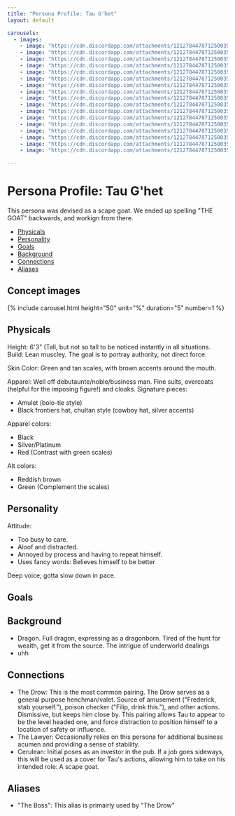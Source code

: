 ```yaml
---
title: "Persona Profile: Tau G'het"
layout: default

carousels: 
  - images:
    - image: "https://cdn.discordapp.com/attachments/1212784478712500354/1212784572325171210/ba14f177-cc7b-4695-a492-487ee9d56be1.jpg?ex=65f318a6&is=65e0a3a6&hm=946903e3da07740e3a859d79258861f5db1c84416ff887e5e9f688c182741c7b&"
    - image: "https://cdn.discordapp.com/attachments/1212784478712500354/1212784572635553863/93863438-ca92-4501-9c8d-0e11f5fb5621.jpg?ex=65f318a6&is=65e0a3a6&hm=8ca490367f7d0a1d13f7273d48e91a835fcf7cd22c885f52238ea7b664583f68&"
    - image: "https://cdn.discordapp.com/attachments/1212784478712500354/1212784572912111616/3fdc6f69-98b1-47e6-8c16-0b7318109482.jpg?ex=65f318a6&is=65e0a3a6&hm=42d54b6e5b671ffb3ebb20b26683fd0a39b5cf941bf6ebd2019461d60630bcbf&"
    - image: "https://cdn.discordapp.com/attachments/1212784478712500354/1212784573210038282/b64d688f-2ac2-4ca4-be1d-4e6696affa7c.jpg?ex=65f318a6&is=65e0a3a6&hm=0bf6c2d9c58aef9c805a48bd54cf3a9da578cc1c30f0157a6344860516af1911&"
    - image: "https://cdn.discordapp.com/attachments/1212784478712500354/1212784573600235580/24ce8f9a-edd2-4c6d-b23b-f6c9f97c4284.jpg?ex=65f318a6&is=65e0a3a6&hm=9c9f6939f0805b8b09cbdf88a6e5aa7c5084428b6a2d2d32ee6cd81a546db505&"
    - image: "https://cdn.discordapp.com/attachments/1212784478712500354/1212784573922943006/05084aa3-1748-4e9e-a72d-9d462f059336.jpg?ex=65f318a6&is=65e0a3a6&hm=f0a104d49922934cb20bb9f7b1e634d6d51a6508e1bed53ac846e793ecc073db&"
    - image: "https://cdn.discordapp.com/attachments/1212784478712500354/1212784574216675338/6401a16a-23dc-4f5d-8129-75c63a695caa.jpg?ex=65f318a6&is=65e0a3a6&hm=c31d01b7ba1a00eb6cbd8f26c9ccda1a7ebdb79bee7dab47cdcae9987ee2afea&"
    - image: "https://cdn.discordapp.com/attachments/1212784478712500354/1212784574556274769/32ce2e9e-00a2-4571-81e6-4b1eedc77bf3.jpg?ex=65f318a7&is=65e0a3a7&hm=7265b234dfa6d9ce665249badcd2bdc52d7e8357a693ecccf05fd4e6d3d4c0dc&"
    - image: "https://cdn.discordapp.com/attachments/1212784478712500354/1212784574896144475/d2561869-a552-4132-8a4b-17b410b48ae4.jpg?ex=65f318a7&is=65e0a3a7&hm=f919f0b6b97534662ec72765cdf2b85f9d25837b3b6547f6cd138dc5f997d409&"
    - image: "https://cdn.discordapp.com/attachments/1212784478712500354/1212784575215050803/24c69f36-8619-4c01-bb40-85f38b696690.jpg?ex=65f318a7&is=65e0a3a7&hm=cb37fff45315163a6188b0fee8aa1574281313d503eeb2e58442900106776cad&"
    - image: "https://cdn.discordapp.com/attachments/1212784478712500354/1212784612992880650/8728c8c2-f567-4af1-8595-56c49f0091ef.jpg?ex=65f318b0&is=65e0a3b0&hm=c1ced2384ef7eceb100fa360fd278479c6da95f337f354ffb1bb7731e1ddce97&"
    - image: "https://cdn.discordapp.com/attachments/1212784478712500354/1212784613265768448/6240a5f4-b190-4724-be43-887c55b10c7a.jpg?ex=65f318b0&is=65e0a3b0&hm=bcf537b3e71e30c224716b1c562f64eff79f469c969fc6fcafa07e30d6a1e396&"
    - image: "https://cdn.discordapp.com/attachments/1212784478712500354/1212784613550854185/664fd147-29bb-4b96-b95b-079e48975631.jpg?ex=65f318b0&is=65e0a3b0&hm=e3a1bfdbd62e8448c5377defed97b543c4ebd1837e5e22d19382a4954eb6b09e&"
    - image: "https://cdn.discordapp.com/attachments/1212784478712500354/1212784613832003654/e717e3b3-8a8e-4bf9-87f6-3165dc3aaf14.jpg?ex=65f318b0&is=65e0a3b0&hm=fda215f4bc5d0fe6fca2ef0b0223d18f9a539265e80f6ae769157c8134e102d2&"
    - image: "https://cdn.discordapp.com/attachments/1212784478712500354/1212784614146318356/84d3421c-d7c1-4773-aaf2-fb95edf6d33c.jpg?ex=65f318b0&is=65e0a3b0&hm=0c718f98092a1a4511bd14b41e29f89f37b2d2bcab80ad79e5aeaa7a67ea3433&"
    - image: "https://cdn.discordapp.com/attachments/1212784478712500354/1212784614431793222/03fec834-d7fe-4e57-a25e-125cf0184603.jpg?ex=65f318b0&is=65e0a3b0&hm=aa01e9f4c1d79d063f7d77c6d6017ba62b366d3b5174d5ac2d25a42862cdad8b&"
    - image: "https://cdn.discordapp.com/attachments/1212784478712500354/1212784614712672336/4b8d25b8-08d3-48a8-963a-db546bfd0d68.jpg?ex=65f318b0&is=65e0a3b0&hm=bb9e358fcde141045762283479e5fa94b70ed1f3c17928659cd566678926eb5f&"

---
```

# Persona Profile: Tau G'het

This persona was devised as a scape goat. We ended up spelling "THE GOAT" backwards, and workign from there.

<!-- START doctoc generated TOC please keep comment here to allow auto update -->
<!-- DON'T EDIT THIS SECTION, INSTEAD RE-RUN doctoc TO UPDATE -->

- [Physicals](#physicals)
- [Personality](#personality)
- [Goals](#goals)
- [Background](#background)
- [Connections](#connections)
- [Aliases](#aliases)

<!-- END doctoc generated TOC please keep comment here to allow auto update -->

## Concept images

{% include carousel.html height="50" unit="%" duration="5" number=1 %}

## Physicals

Height: 6'3" (Tall, but not so tall to be noticed instantly in all situations.
Build: Lean muscley. The goal is to portray authority, not direct force.

Skin Color:
Green and tan scales, with brown accents around the mouth.

Apparel: Well off debutaunte/noble/business man. Fine suits, overcoats (helpful for the imposing figure!) and cloaks.
Signature pieces:

- Amulet (bolo-tie style)
- Black frontiers hat, chultan style (cowboy hat, silver accents)

Apparel colors:

- Black
- Silver/Platinum
- Red (Contrast with green scales)

Alt colors:

- Reddish brown
- Green (Complement the scales)

## Personality

Attitude:

- Too busy to care.
- Aloof and distracted.
- Annoyed by process and having to repeat himself.
- Uses fancy words: Believes himself to be better

Deep voice, gotta slow down in pace.

## Goals

## Background

- Dragon. Full dragon, expressing as a dragonborn. Tired of the hunt for wealth, get it from the source. The intrigue of
  underworld dealings
- uhh

## Connections

- The Drow: This is the most common pairing. The Drow serves as a general purpose henchman/valet. Source of amusement
  ("Frederick, stab yourself."), poison checker ("Filip, drink this."), and other actions. Dismissive, but keeps him
   close by. This pairing allows Tau to appear to be the level headed one, and force distraction to position himself to
   a location of safety or influence.
- The Lawyer: Occasionally relies on this persona for additional business acumen and providing a sense of stability.
- Cerulean: Initial poses as an investor in the pub. If a job goes sideways, this will be used as a cover for Tau's
  actions, allowing him to take on his intended role: A scape goat.

## Aliases

- "The Boss": This alias is primairly used by "The Drow"
